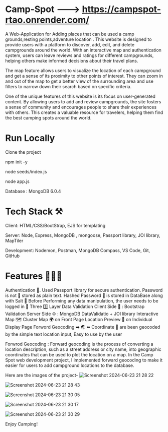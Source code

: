 # Camp-Spot ---> https://campspot-rtao.onrender.com/
A Web-Application for Adding places that can be used a camp grounds,resting points,adventure location . This website is designed to provide users with a platform to discover, add, edit, and delete campgrounds around the world. With an interactive map and authentication system, users can leave reviews and ratings for different campgrounds, helping others make informed decisions about their travel plans.

The map feature allows users to visualize the location of each campground and get a sense of its proximity to other points of interest. They can zoom in and out of the map to get a better view of the surrounding area and use filters to narrow down their search based on specific criteria.

One of the unique features of this website is its focus on user-generated content. By allowing users to add and review campgrounds, the site fosters a sense of community and encourages people to share their experiences with others. This creates a valuable resource for travelers, helping them find the best camping spots around the world.


# Run Locally
Clone the project

npm init -y

node seeds/index.js

node app.js

Database : MongoDB 6.0.4

# Tech Stack ⚒️
Client: HTML/CSS/BootStrap, EJS for templating

Server: Node, Express, MongoDB , mongoose, Passport library, JOI library, MapTiler

Development: Nodemon, Postman, MongoDB Compass, VS Code, Git, GitHub

# Features 🔅💎🔅
Authentication 🔐.
Used Passport library for secure authentication.
Password is not 🚫 stored as plain text.
Hashed Password 🔑 is stored in DataBase along with Salt 🧂
Before Performing any data manipulation, the user needs to be logged in 🪪
Three 3️⃣ Layer Data Validation
Client Side 👤 : Bootstrap Validation
Server Side ⚙️ : MongoDB DataValidatio + JOI library
Interactive Map 🗺️
Cluster Map 🌍 on Front Page
Location Preview 📌 on Individual Display Page
Forword Geocoding ➡️ 🌏 ⬅️
Coordinate 📌 are been geocoded by the simple text location input, Easy to use by the user

Forwrod Geocoding : Forward geocoding is the process of converting a location description, such as a street address or city name, into geographic coordinates that can be used to plot the location on a map. In the Camp Spot web development project, I implemented forward geocoding to make it easier for users to add campground locations to the database.

Here are the images of the project-
![Screenshot 2024-06-23 21 28 22](https://github.com/AnujKumarSingh-Code/Camp-Spot/assets/133045218/d5e46311-deb6-418a-bce4-82932b2a8296)


![Screenshot 2024-06-23 21 28 43](https://github.com/AnujKumarSingh-Code/Camp-Spot/assets/133045218/2f5d4418-bc5f-4e85-932a-5db43837ee7b)


![Screenshot 2024-06-23 21 30 05](https://github.com/AnujKumarSingh-Code/Camp-Spot/assets/133045218/b4230aaa-f25f-404a-86a2-bb5bb5d87e0a)


![Screenshot 2024-06-23 21 30 17](https://github.com/AnujKumarSingh-Code/Camp-Spot/assets/133045218/c872a042-d12e-44e5-8d7a-fba0c6d6abae)


![Screenshot 2024-06-23 21 30 29](https://github.com/AnujKumarSingh-Code/Camp-Spot/assets/133045218/641910d2-5aa1-4211-9236-8e2df175efba)







Enjoy Camping!






